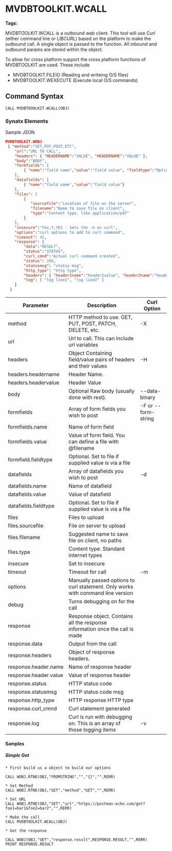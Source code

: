 # MVDBTOOLKIT.WCALL

<PageHeader />

**Tags:**
<badge text='objects' vertical='middle' />
<badge text='rest' vertical='middle' />

MVDBTOOLKIT.WCALL is a outbound web client. This tool will use Curl (either command line or LIBCURL) based on the platform to make the outbound call.  A single object is passed to the function.  All inbound and outbound params are stored within the object.

To allow for cross platform support the cross platform functions of MVDBTOOLKIT are used.  These include

* MVDBTOOLKIT.FILEIO (Reading and writeing O/S files)
* MVDBTOOLKIT.WEXECUTE (Execute local O/S commands)

## Command Syntax

```
CALL MVDBTOOOLKIT.WCALL(OBJ)
```

### Synatx Elements

Sample JSON

```JSON
MVDBTOOLKIT.WOBJ
 { "method":"GET,PUT,POST,ETC",
    "url":"URL TO CALL",
    "headers": { "HEADERNAME":"VALUE", "HEADERNAME":"VALUE" },
    "body":"BODY",
    "formfields": [
        { "name":"field name","value":"field value", "fieldtype":"Optional=file if this should be a file, value is the path" }
    ],
    "datafields": [
        { "name":"field name","value":"field value"}
    ],
    "files": [
        {
           "sourcefile":"Location of file on the server",
           "filename":"Name to save file on client",
           "type":"Content type, like application/pdf"
        }
    ],
    "insecure":"Yes,Y,YES - Sets the -k on curl",
    "options":"curl options to add to curl command",
    "timeout": 45,
    "response": {
        "data":"RESULT",
        "status":"STATUS",
        "curl_cmnd":"Actual curl command created",
        "status": 200,
        "statusmsg": "status msg",
        "http_type": "http type",
        "headers": { "header1name":"header1value", "header2name":"header2value" },
        "log": [ "log line1", "log line2" ]
    }
  }
```

| Parameter            | Description | Curl<br> Option |
| ---                  | --- | --- |
| method               | HTTP method to use.  GET, PUT, POST, PATCH, DELETE, etc.  | -X |
| url                  | Url to call.  This can include url variables |
| headers              | Object Containing field/value pairs of headers and their values | -H |
| headers.headername   | Header Name. |
| headers.headervalue  | Header Value |
| body                 | Optional Raw body (usually done with rest).  | --data-binary |
| formfields           | Array of form fields you wish to post | -F or --form-string |
| formfields.name      | Name of form field |
| formfields.value     | Value of form field. You can define a file with @filename |
| formfield.fieldtype  | Optional.  Set to file if supplied value is via a file |
| datafields           | Array of datafields you wish to post | -d |
| datafields.name      | Name of datafield |
| datafields.value     | Value of datafield |
| datafields.fieldtype | Optional.  Set to file if supplied value is via a file |
| files                | Files to upload
| files.sourcefile     | File on server to upload |
| files.filename       | Suggested name to save file on client, no paths |
| files.type           | Content type.  Standard internet types |
| insecure             | Set to insecure |
| timeout              | Timeout for call | -m |
| options              | Manually passed options to curl statement.  Only works with command line version |
| debug                | Turns debugging on for the call |
| response             | Response object.  Contains all the response information once the call is made |
| response.data        | Output from the call |
| response.headers     | Object of response headers. |
| response.header.name | Name of response header |
| response.header.value | Value of response header |
| response.status      | HTTP status code |
| response.statusmsg   | HTTP status code msg |
| response.http_type   | HTTP response HTTP type |
| response.curl_cmnd   | Curl statement generated |
| response.log         | Curl is run with debugging on. This is an array of those logging items | -v |

#### Samples

##### Simple Get

``` mvbasic
* First build us a object to build our options

CALL WOBJ.RTNE(OBJ,"FROMSTRING","","{}","",RERR)

* Set Method
CALL WOBJ.RTNE(OBJ,"SET","method","GET","",RERR)

* Set URL
CALL WOBJ.RTNE(OBJ,"SET","url","https://postman-echo.com/get?foo1=bar1&foo2=bar2","",RERR)

* Make the call
CALL MVDBTOOLKIT.WCALL(OBJ)

* Get the response

CALL WOBJ(OBJ,"GET","response.result",RESPONSE.RESULT,"",RERR)
PRINT RESPONSE.RESULT

```

<PageFooter />
